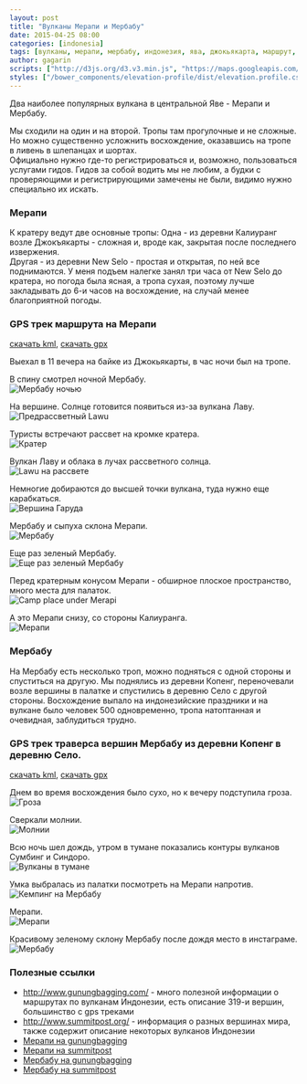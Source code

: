 ```yaml
---
layout: post
title: "Вулканы Мерапи и Мербабу"
date: 2015-04-25 08:00
categories: [indonesia]
tags: [вулканы, мерапи, мербабу, индонезия, ява, джокьякарта, маршрут, gps, kml]
author: gagarin
scripts: ["http://d3js.org/d3.v3.min.js", "https://maps.googleapis.com/maps/api/js?v=3.exp&sensor=false", "/bower_components/elevation-profile/dist/elevation.profile.min.js"]
styles: ["/bower_components/elevation-profile/dist/elevation.profile.css"]
---
```


Два наиболее популярных вулкана в центральной Яве - Мерапи и Мербабу.

Мы сходили на один и на второй. Тропы там прогулочные и не сложные.
Но можно существенно усложнить восхождение, оказавшись на тропе в ливень в шлепанцах и шортах.   
Официально нужно где-то регистрироваться и, возможно, пользоваться услугами гидов. 
Гидов за собой водить мы не любим, а будки с проверяющими и регистрирующими замечены не были, видимо нужно специально их искать.

### Мерапи

К кратеру ведут две основные тропы:
Одна - из деревни Калиуранг возле Джокъякарты - сложная и, вроде как, закрытая после последнего извержения.   
Другая - из деревни New Selo - простая и открытая, по ней все поднимаются.
У меня подъем налегке занял три часа от New Selo до кратера, но погода была ясная, а тропа сухая, поэтому лучше закладывать до 6-и часов на восхождение, на случай менее благоприятной погоды.

### GPS трек маршрута на Мерапи

<div id="g1" data-item="elevation-profile" data-src="merapi.json" data-opts='{"baseElevation": 1400, "extraElevation": 500, "gMapZoomLevel": 13}'></div>
       
       
[скачать kml](merapi.kml), [скачать gpx](merapi.gpx)

Выехал в 11 вечера на байке из Джокьякарты, в час ночи был на тропе.

В спину смотрел ночной Мербабу.   
![ Мербабу ночью](merbabu-nochu.jpg)

На вершине. Солнце готовится появиться из-за вулкана Лаву.   
![Предрассветный Lawu](predrassvetnyi-lawu.jpg)

Туристы встречают рассвет на кромке кратера.   
![Кратер](krater.jpg)

Вулкан Лаву и облака в лучах рассветного солнца.   
![Lawu на рассвете](lawu-na-rassvete.jpg)

Немногие добираются до высшей точки вулкана, туда нужно еще карабкаться.   
![Вершина Гаруда](vershina-garuda.jpg)

Мербабу и сыпуха склона Мерапи.   
![Мербабу](merbabu.jpg)

Еще раз зеленый Мербабу.   
![Еще раз зеленый Мербабу](esche-raz-zelenyi-merbabu.jpg)

Перед кратерным конусом Мерапи - обширное плоское пространство, много места для палаток.   
![Camp place under Merapi](camp-place-under-merapi.jpg)

А это Мерапи снизу, со стороны Калиуранга.   
![Мерапи](merapi.jpg)

### Мербабу

На Мербабу есть несколько троп, можно подняться с одной стороны и спуститься на другую.
Мы поднялись из деревни Копенг, переночевали возле вершины в палатке и спустились в деревню Село с другой стороны.
Восхождение выпало на индонезийские праздники и на вулкане было человек 500 одновременно, тропа натоптанная и очевидная, заблудиться трудно.

### GPS трек траверса вершин Мербабу из деревни Копенг в деревню Село.

<div id="g2" data-item="elevation-profile" data-src="merbabu.json" data-opts='{"baseElevation": 1200, "extraElevation": 500, "gMapZoomLevel": 13}'></div>


[скачать kml](merbabu.kml), [скачать gpx](merbabu.gpx)

Днем во время восхождения было сухо, но к вечеру подступила гроза.   
![Гроза](groza.jpg)

Сверкали молнии.   
![Молнии](molnii.jpg)

Всю ночь шел дождь, утром в тумане показались контуры вулканов Сумбинг и Синдоро.   
![Вулканы в тумане](vulkany-v-tumane.jpg)

Умка выбралась из палатки посмотреть на Мерапи напротив.   
![Кемпинг на Мербабу](kemping-na-merbabu.jpg)

Мерапи.   
![Мерапи](merapi-1.jpg)

Красивому зеленому склону Мербабу после дождя место в инстаграме.   
![Мербабу](merbabu-1.jpg)

### Полезные ссылки

 * <http://www.gunungbagging.com/> - много полезной информации о маршрутах по вулканам Индонезии, есть описание 319-и вершин, большинство с gps треками
 * <http://www.summitpost.org/>    - информация о разных вершинах мира, также содержит описание некоторых вулканов Индонезии
 * [Мерапи на gunungbagging](http://www.gunungbagging.com/merapi/)
 * [Мерапи на summitpost](http://www.summitpost.org/merapi/150389)
 * [Мербабу на gunungbagging](http://www.gunungbagging.com/merbabu/)
 * [Мербабу на summitpost](http://www.summitpost.org/mount-merbabu/151078)

